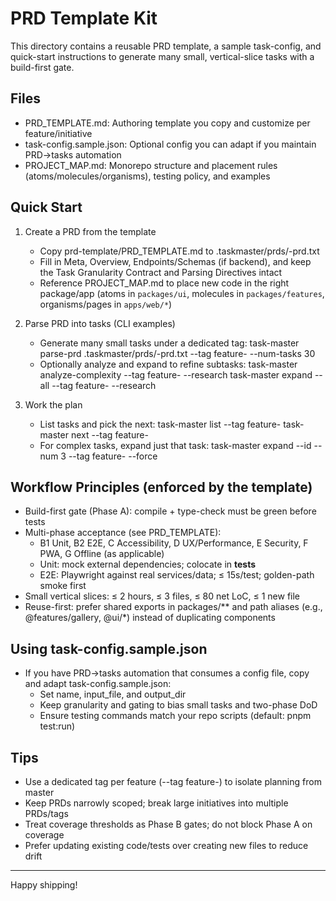 # PRD Template Kit

This directory contains a reusable PRD template, a sample task-config, and quick-start instructions to generate many small, vertical-slice tasks with a build-first gate.

## Files
- PRD_TEMPLATE.md: Authoring template you copy and customize per feature/initiative
- task-config.sample.json: Optional config you can adapt if you maintain PRD→tasks automation
- PROJECT_MAP.md: Monorepo structure and placement rules (atoms/molecules/organisms), testing policy, and examples

## Quick Start
1. Create a PRD from the template
   - Copy prd-template/PRD_TEMPLATE.md to .taskmaster/prds/<feature-name>-prd.txt
   - Fill in Meta, Overview, Endpoints/Schemas (if backend), and keep the Task Granularity Contract and Parsing Directives intact
    - Reference PROJECT_MAP.md to place new code in the right package/app (atoms in `packages/ui`, molecules in `packages/features`, organisms/pages in `apps/web/*`)

2. Parse PRD into tasks (CLI examples)
   - Generate many small tasks under a dedicated tag:
     task-master parse-prd .taskmaster/prds/<feature-name>-prd.txt --tag feature-<feature-name> --num-tasks 30
   - Optionally analyze and expand to refine subtasks:
     task-master analyze-complexity --tag feature-<feature-name> --research
     task-master expand --all --tag feature-<feature-name> --research

3. Work the plan
   - List tasks and pick the next:
     task-master list --tag feature-<feature-name>
     task-master next --tag feature-<feature-name>
   - For complex tasks, expand just that task:
     task-master expand --id <id> --num 3 --tag feature-<feature-name> --force

## Workflow Principles (enforced by the template)
- Build-first gate (Phase A): compile + type-check must be green before tests
- Multi-phase acceptance (see PRD_TEMPLATE):
  - B1 Unit, B2 E2E, C Accessibility, D UX/Performance, E Security, F PWA, G Offline (as applicable)
  - Unit: mock external dependencies; colocate in __tests__
  - E2E: Playwright against real services/data; ≤ 15s/test; golden-path smoke first
- Small vertical slices: ≤ 2 hours, ≤ 3 files, ≤ 80 net LoC, ≤ 1 new file
- Reuse-first: prefer shared exports in packages/** and path aliases (e.g., @features/gallery, @ui/*) instead of duplicating components

## Using task-config.sample.json
- If you have PRD→tasks automation that consumes a config file, copy and adapt task-config.sample.json:
  - Set name, input_file, and output_dir
  - Keep granularity and gating to bias small tasks and two-phase DoD
  - Ensure testing commands match your repo scripts (default: pnpm test:run)

## Tips
- Use a dedicated tag per feature (--tag feature-<name>) to isolate planning from master
- Keep PRDs narrowly scoped; break large initiatives into multiple PRDs/tags
- Treat coverage thresholds as Phase B gates; do not block Phase A on coverage
- Prefer updating existing code/tests over creating new files to reduce drift

---

Happy shipping!
